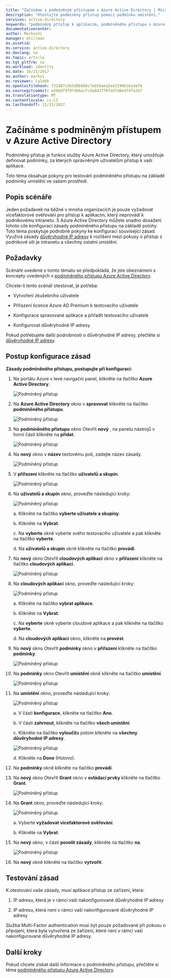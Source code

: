```yaml
---
title: "Začínáme s podmíněným přístupem v Azure Active Directory | Microsoft Docs"
description: "Otestujte podmíněný přístup pomocí podmínku umístění."
services: active-directory
keywords: "podmíněný přístup k aplikacím, podmíněného přístupu s Azure AD, zabezpečený přístup k prostředkům společnosti, zásady podmíněného přístupu"
documentationcenter: 
author: MarkusVi
manager: mtillman
ms.assetid: 
ms.service: active-directory
ms.devlang: na
ms.topic: article
ms.tgt_pltfrm: na
ms.workload: identity
ms.date: 10/21/2017
ms.author: markvi
ms.reviewer: calebb
ms.openlocfilehash: f31487c5b5d8b888c7eb58aea2e42199b1614af8
ms.sourcegitcommit: e266df9f97d04acfc4a843770fadfd8edf4fa2b7
ms.translationtype: MT
ms.contentlocale: cs-CZ
ms.lasthandoff: 12/11/2017
---
```

# <a name="get-started-with-conditional-access-in-azure-active-directory"></a>Začínáme s podmíněným přístupem v Azure Active Directory

Podmíněný přístup je funkce služby Azure Active Directory, který umožňuje definovat podmínky, za kterých oprávněným uživatelům přístup k vaší aplikace. 

Toto téma obsahuje pokyny pro testování podmíněného přístupu na základě podmínky umístění ve vašem prostředí.  


## <a name="scenario-description"></a>Popis scénáře

Jeden požadavek na běžné v mnoha organizacích je pouze vyžadovat vícefaktorové ověřování pro přístup k aplikacím, který neprovádí k podnikovému intranetu. S Azure Active Directory můžete snadno dosažení tohoto cíle konfigurací zásady podmíněného přístupu na základě polohy. Toto téma poskytuje podrobné pokyny ke konfiguraci související zásad. Využívá zásady [důvěryhodné IP adresy](../multi-factor-authentication/multi-factor-authentication-whats-next.md#trusted-ips) k rozlišení mezi pokusy o přístup z podnikové síti je intranetu a všechny ostatní umístění.


## <a name="prerequisites"></a>Požadavky

Scénáře uvedené v tomto tématu se předpokládá, že jste obeznámeni s koncepty uvedených v [podmíněného přístupu Azure Active Directory](active-directory-conditional-access-azure-portal.md).

Chcete-li tento scénář otestovat, je potřeba:

- Vytvoření zkušebního uživatele 

- Přiřazení licence Azure AD Premium k testovacího uživatele

- Konfigurace spravované aplikace a přiřadit testovacího uživatele

- Konfigurovat důvěryhodné IP adresy

Pokud potřebujete další podrobnosti o důvěryhodné IP adresy, přečtěte si [důvěryhodné IP adresy](../multi-factor-authentication/multi-factor-authentication-whats-next.md#trusted-ips).


## <a name="policy-configuration-steps"></a>Postup konfigurace zásad

**Zásady podmíněného přístupu, postupujte při konfiguraci:**

1. Na portálu Azure v levé navigační panel, klikněte na tlačítko **Azure Active Directory**. 

    ![Podmíněný přístup](./media/active-directory-conditional-access-azure-portal-get-started/01.png)

2. Na **Azure Active Directory** okno v **spravovat** klikněte na tlačítko **podmíněného přístupu**.

    ![Podmíněný přístup](./media/active-directory-conditional-access-azure-portal-get-started/02.png)
 
3. Na **podmíněného přístupu** okno Otevřít **nový** , na panelu nástrojů v horní části klikněte na **přidat**.

    ![Podmíněný přístup](./media/active-directory-conditional-access-azure-portal-get-started/03.png)

4. Na **nový** okno v **název** textovému poli, zadejte název zásady.

    ![Podmíněný přístup](./media/active-directory-conditional-access-azure-portal-get-started/04.png)

5. V **přiřazení** klikněte na tlačítko **uživatelů a skupin**.

    ![Podmíněný přístup](./media/active-directory-conditional-access-azure-portal-get-started/05.png)

6. Na **uživatelů a skupin** okno, proveďte následující kroky:

    ![Podmíněný přístup](./media/active-directory-conditional-access-azure-portal-get-started/06.png)

    a. Klikněte na tlačítko **vyberte uživatele a skupiny**.

    b. Klikněte na **Vybrat**.

    c. Na **vyberte** okně vyberte svého testovacího uživatele a pak klikněte na tlačítko **vyberte**.

    d. Na **uživatelů a skupin** okně klikněte na tlačítko **provádí**.

7. Na **nový** okno Otevřít **cloudových aplikací** okno v **přiřazení** klikněte na tlačítko **cloudových aplikací**.

    ![Podmíněný přístup](./media/active-directory-conditional-access-azure-portal-get-started/07.png)

8. Na **cloudových aplikací** okno, proveďte následující kroky:

    ![Podmíněný přístup](./media/active-directory-conditional-access-azure-portal-get-started/08.png)

    a. Klikněte na tlačítko **vybrat aplikace**.

    b. Klikněte na **Vybrat**.

    c. Na **vyberte** okně vyberte cloudové aplikace a pak klikněte na tlačítko **vyberte**.

    d. Na **cloudových aplikací** okno, klikněte na **provést**.

9. Na **nový** okno Otevřít **podmínky** okno v **přiřazení** klikněte na tlačítko **podmínky**.

    ![Podmíněný přístup](./media/active-directory-conditional-access-azure-portal-get-started/09.png)

10. Na **podmínky** okno Otevřít **umístění** okně klikněte na tlačítko **umístění**.

    ![Podmíněný přístup](./media/active-directory-conditional-access-azure-portal-get-started/10.png)

11. Na **umístění** okno, proveďte následující kroky:

    ![Podmíněný přístup](./media/active-directory-conditional-access-azure-portal-get-started/11.png)

    a. V části **konfigurace**, klikněte na tlačítko **Ano**.

    b. V části **zahrnout**, klikněte na tlačítko **všech umístění**.

    c. Klikněte na tlačítko **vyloučit**a potom klikněte na **všechny důvěryhodné IP adresy**.

    ![Podmíněný přístup](./media/active-directory-conditional-access-azure-portal-get-started/12.png)

    d. Klikněte na **Done** (Hotovo).

12. Na **podmínky** okně klikněte na tlačítko **provádí**.

13. Na **nový** okno Otevřít **Grant** okno v **ovládací prvky** klikněte na tlačítko **Grant**.

    ![Podmíněný přístup](./media/active-directory-conditional-access-azure-portal-get-started/13.png)

14. Na **Grant** okno, proveďte následující kroky:

    ![Podmíněný přístup](./media/active-directory-conditional-access-azure-portal-get-started/14.png)

    a. Vyberte **vyžadovat vícefaktorové ověřování**.

    b. Klikněte na **Vybrat**.

15. Na **nový** okno, v části **povolit zásady**, klikněte na tlačítko **na**.

    ![Podmíněný přístup](./media/active-directory-conditional-access-azure-portal-get-started/15.png)

16. Na **nový** okně klikněte na tlačítko **vytvořit**.


## <a name="testing-the-policy"></a>Testování zásad

K otestování vaše zásady, musí aplikace přístup ze zařízení, která: 

1. IP adresu, která je v rámci vaší nakonfigurované důvěryhodné IP adresy 

1. IP adresu, která není v rámci vaší nakonfigurované důvěryhodné IP adresy

Služba Multi-Factor authentication musí být pouze požadované při pokusu o připojení, která byla vytvořená ze zařízení, které není v rámci vaší nakonfigurované důvěryhodné IP adresy. 


## <a name="next-steps"></a>Další kroky

Pokud chcete získat další informace o podmíněného přístupu, přečtěte si téma [podmíněného přístupu Azure Active Directory](active-directory-conditional-access-azure-portal.md).

